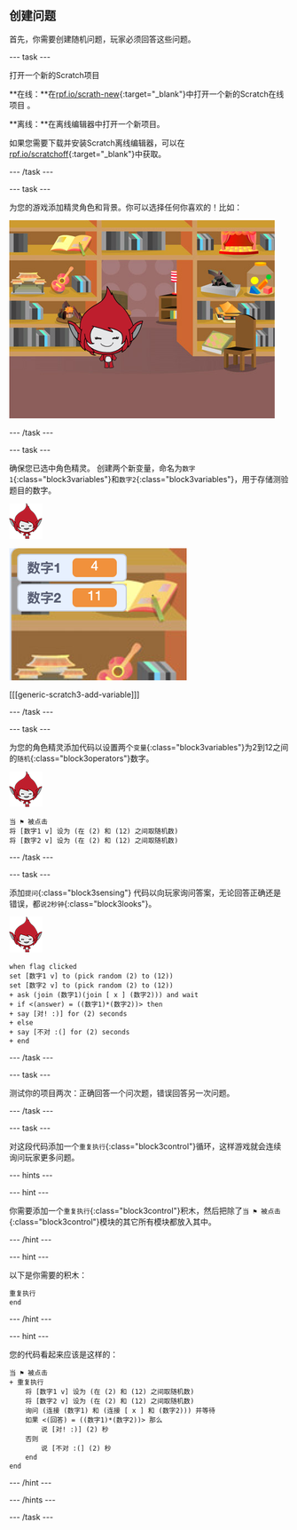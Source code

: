 ## 创建问题

首先，你需要创建随机问题，玩家必须回答这些问题。

--- task ---

打开一个新的Scratch项目

**在线：**在[rpf.io/scrath-new](https//rpf.io/scratch-new){:target="_blank"}中打开一个新的Scratch在线项目 。

**离线：**在离线编辑器中打开一个新项目。

如果您需要下载并安装Scratch离线编辑器，可以在[rpf.io/scratchoff](https//rpf.io/scratchoff){:target="_blank"}中获取。

--- /task ---

--- task ---

为您的游戏添加精灵角色和背景。你可以选择任何你喜欢的！比如：

![截屏](images/brain-setting.png)

--- /task ---

--- task ---

确保您已选中角色精灵。 创建两个新变量，命名为`数字1`{:class="block3variables"}和`数字2`{:class="block3variables"}，用于存储测验题目的数字。

![截屏](images/giga-sprite.png)

![截屏](images/brain-variables.png)

[[[generic-scratch3-add-variable]]]

--- /task ---

--- task ---

为您的角色精灵添加代码以设置两个`变量`{:class="block3variables"}为2到12之间的`随机`{:class="block3operators"}数字。

![截屏](images/giga-sprite.png)

```blocks3
当 ⚑ 被点击
将 [数字1 v] 设为 (在 (2) 和 (12) 之间取随机数)
将 [数字2 v] 设为 (在 (2) 和 (12) 之间取随机数)
```

--- /task ---

--- task ---

添加`提问`{:class="block3sensing"} 代码以向玩家询问答案，无论回答正确还是错误，都`说2秒钟`{:class="block3looks"}。

![截屏](images/giga-sprite.png)

```blocks3
when flag clicked
set [数字1 v] to (pick random (2) to (12))
set [数字2 v] to (pick random (2) to (12))
+ ask (join (数字1)(join [ x ] (数字2))) and wait
+ if <(answer) = ((数字1)*(数字2))> then
+ say [对! :)] for (2) seconds
+ else
+ say [不对 :(] for (2) seconds
+ end
```

--- /task ---

--- task ---

测试你的项目两次：正确回答一个问次题，错误回答另一次问题。

--- /task ---

--- task ---

对这段代码添加一个`重复执行`{:class="block3control"}循环，这样游戏就会连续询问玩家更多问题。

--- hints ---


--- hint ---

你需要添加一个`重复执行`{:class="block3control"}积木，然后把除了`当 ⚑ 被点击`{:class="block3control"}模块的其它所有模块都放入其中。

--- /hint ---

--- hint ---

以下是你需要的积木：

```blocks3
重复执行
end
```

--- /hint ---

--- hint ---

您的代码看起来应该是这样的：

```blocks3
当 ⚑ 被点击
+ 重复执行
    将 [数字1 v] 设为 (在 (2) 和 (12) 之间取随机数)
    将 [数字2 v] 设为 (在 (2) 和 (12) 之间取随机数)
    询问 (连接 (数字1) 和 (连接 [ x ] 和 (数字2))) 并等待
    如果 <(回答) = ((数字1)*(数字2))> 那么
        说 [对! :)] (2) 秒
    否则
        说 [不对 :(] (2) 秒
    end
end
```

--- /hint ---

--- /hints ---

--- /task ---
